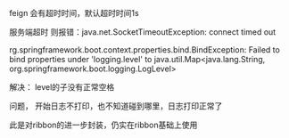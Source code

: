 feign 会有超时时间，默认超时时间1s

服务端超时 则报错：java.net.SocketTimeoutException: connect timed out

rg.springframework.boot.context.properties.bind.BindException: 
Failed to bind properties under 'logging.level' to java.util.Map<java.lang.String, 
org.springframework.boot.logging.LogLevel>

解决： level的子没有正常空格

问题， 开始日志不打印，也不知道碰到哪里，日志打印正常了

此是对ribbon的进一步封装，仍实在ribbon基础上使用
